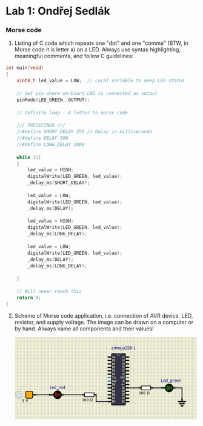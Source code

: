 # Lab 1: Ondřej Sedlák

### Morse code

1. Listing of C code which repeats one "dot" and one "comma" (BTW, in Morse code it is letter `A`) on a LED. Always use syntax highlighting, meaningful comments, and follow C guidelines:

```c
int main(void)
{
    uint8_t led_value = LOW;  // Local variable to keep LED status

    // Set pin where on-board LED is connected as output
    pinMode(LED_GREEN, OUTPUT);

    // Infinite loop - A letter to morse code

    /// PREDEFINED ///
    //#define SHORT_DELAY 250 // Delay in milliseconds
    //#define DELAY 500
    //#define LONG_DELAY 1000

    while (1)
    {
        led_value = HIGH;
        digitalWrite(LED_GREEN, led_value);
        _delay_ms(SHORT_DELAY);

        led_value = LOW;
        digitalWrite(LED_GREEN, led_value);
        _delay_ms(DELAY);

        led_value = HIGH;
        digitalWrite(LED_GREEN, led_value);
        _delay_ms(LONG_DELAY);

        led_value = LOW;
        digitalWrite(LED_GREEN, led_value);
        _delay_ms(DELAY);
        _delay_ms(LONG_DELAY);

    }

    // Will never reach this
    return 0;
}
```

2. Scheme of Morse code application, i.e. connection of AVR device, LED, resistor, and supply voltage. The image can be drawn on a computer or by hand. Always name all components and their values!

   ![your figure](https://github.com/xsedla1y/digital-electronics-2/blob/42afcea66525adbcfd95ea479622e0213703e4c5/01-tools/01-photos/atmega_01-tools.png)
